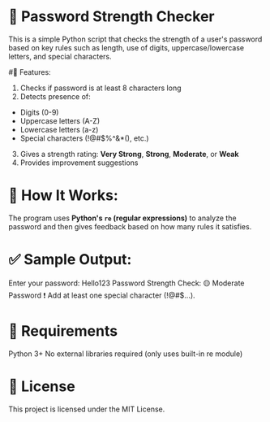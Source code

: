 # 🔐 Password Strength Checker


This is a simple Python script that checks the strength of a user's password based on key rules such as length, use of digits, uppercase/lowercase letters, and special characters.


#🚀 Features:

1. Checks if password is at least 8 characters long  
2. Detects presence of:
  - Digits (0-9)
  - Uppercase letters (A-Z)
  - Lowercase letters (a-z)
  - Special characters (!@#$%^&*(), etc.)
3. Gives a strength rating: **Very Strong**, **Strong**, **Moderate**, or **Weak**
4. Provides improvement suggestions


# 🧠 How It Works:

The program uses **Python's `re` (regular expressions)** to analyze the password and then gives feedback based on how many rules it satisfies.


# ✅ Sample Output:

Enter your password: Hello123
Password Strength Check:
🟡 Moderate Password
❗ Add at least one special character (!@#$...).


# 🔧 Requirements
Python 3+
No external libraries required (only uses built-in re module)


# 📘 License
This project is licensed under the MIT License.
